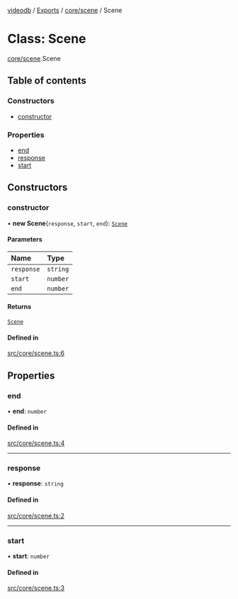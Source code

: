 [videodb](../README.md) / [Exports](../modules.md) / [core/scene](../modules/core_scene.md) / Scene

# Class: Scene

[core/scene](../modules/core_scene.md).Scene

## Table of contents

### Constructors

- [constructor](core_scene.Scene.md#constructor)

### Properties

- [end](core_scene.Scene.md#end)
- [response](core_scene.Scene.md#response)
- [start](core_scene.Scene.md#start)

## Constructors

### constructor

• **new Scene**(`response`, `start`, `end`): [`Scene`](core_scene.Scene.md)

#### Parameters

| Name | Type |
| :------ | :------ |
| `response` | `string` |
| `start` | `number` |
| `end` | `number` |

#### Returns

[`Scene`](core_scene.Scene.md)

#### Defined in

[src/core/scene.ts:6](https://github.com/video-db/videodb-node/blob/4dc9a20/src/core/scene.ts#L6)

## Properties

### end

• **end**: `number`

#### Defined in

[src/core/scene.ts:4](https://github.com/video-db/videodb-node/blob/4dc9a20/src/core/scene.ts#L4)

___

### response

• **response**: `string`

#### Defined in

[src/core/scene.ts:2](https://github.com/video-db/videodb-node/blob/4dc9a20/src/core/scene.ts#L2)

___

### start

• **start**: `number`

#### Defined in

[src/core/scene.ts:3](https://github.com/video-db/videodb-node/blob/4dc9a20/src/core/scene.ts#L3)

